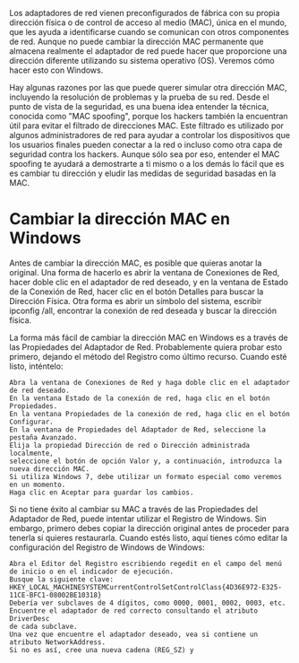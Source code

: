 Los adaptadores de red vienen preconfigurados de fábrica con su propia dirección física o de control de acceso al medio (MAC), única en el mundo,
que les ayuda a identificarse cuando se comunican con otros componentes de red. 
Aunque no puede cambiar la dirección MAC permanente que almacena realmente el adaptador de red 
puede hacer que proporcione una dirección diferente utilizando su sistema operativo (OS). Veremos cómo hacer esto con Windows.

Hay algunas razones por las que puede querer simular otra dirección MAC, incluyendo la resolución de problemas y la prueba de su red. 
Desde el punto de vista de la seguridad, es una buena idea entender la técnica, conocida como "MAC spoofing", porque los hackers también la encuentran
útil para evitar el filtrado de direcciones MAC. Este filtrado es utilizado por algunos administradores de red para ayudar a controlar los dispositivos
que los usuarios finales pueden conectar a la red o incluso como otra capa de seguridad contra los hackers. Aunque sólo sea por eso, entender el 
MAC spoofing te ayudará a demostrarte a ti mismo o a los demás lo fácil que es es cambiar tu dirección y eludir las medidas de seguridad basadas 
en la MAC.


# Cambiar la dirección MAC en Windows

Antes de cambiar la dirección MAC, es posible que quieras anotar la original. Una forma de hacerlo es abrir la ventana de Conexiones de Red, 
hacer doble clic en el adaptador de red deseado, y en la ventana de Estado de la Conexión de Red, hacer clic en el botón 
Detalles para buscar la Dirección Física. 
Otra forma es abrir un símbolo del sistema, escribir ipconfig /all, encontrar la conexión de red deseada y buscar la dirección física.

La forma más fácil de cambiar la dirección MAC en Windows es a través de las Propiedades del Adaptador de Red. Probablemente quiera probar esto primero, 
dejando el método del Registro como último recurso. Cuando esté listo, inténtelo:


    Abra la ventana de Conexiones de Red y haga doble clic en el adaptador de red deseado.
    En la ventana Estado de la conexión de red, haga clic en el botón Propiedades.
    En la ventana Propiedades de la conexión de red, haga clic en el botón Configurar.
    En la ventana de Propiedades del Adaptador de Red, seleccione la pestaña Avanzado.
    Elija la propiedad Dirección de red o Dirección administrada localmente, 
    seleccione el botón de opción Valor y, a continuación, introduzca la nueva dirección MAC. 
    Si utiliza Windows 7, debe utilizar un formato especial como veremos en un momento. 
    Haga clic en Aceptar para guardar los cambios.

Si no tiene éxito al cambiar su MAC a través de las Propiedades del Adaptador de Red, puede intentar utilizar el Registro de Windows.
Sin embargo, primero debes copiar la dirección original antes de proceder para tenerla si quieres restaurarla. 
Cuando estés listo, aquí tienes cómo editar la configuración del Registro de Windows 
de Windows:


    Abra el Editor del Registro escribiendo regedit en el campo del menú de inicio o en el indicador de ejecución.
    Busque la siguiente clave: 
    HKEY_LOCAL_MACHINESYSTEMCurrentControlSetControlClass{4D36E972-E325-11CE-BFC1-08002BE10318}
    Debería ver subclaves de 4 dígitos, como 0000, 0001, 0002, 0003, etc. 
    Encuentre el adaptador de red correcto consultando el atributo DriverDesc 
    de cada subclave.
    Una vez que encuentre el adaptador deseado, vea si contiene un atributo NetworkAddress. 
    Si no es así, cree una nueva cadena (REG_SZ) y 
